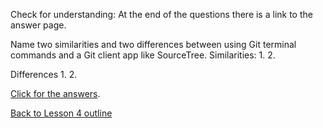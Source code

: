 Check for understanding:
At the end of the questions there is a link to the answer page.

Name two similarities and two differences between using Git terminal commands and a Git client app like SourceTree.
Similarities:
1.
2.


Differences
1.
2.

[Click for the answers](https://github.com/live-and-learn/git-learning/blob/master/lesson-4/assessment-lesson-4-video-1-using-sourcetree-answers.md "Answers to lesson 4 assessment").

[Back to Lesson 4 outline](https://github.com/live-and-learn/git-learning/tree/master/lesson-4 "Back to lesson 4 outline")